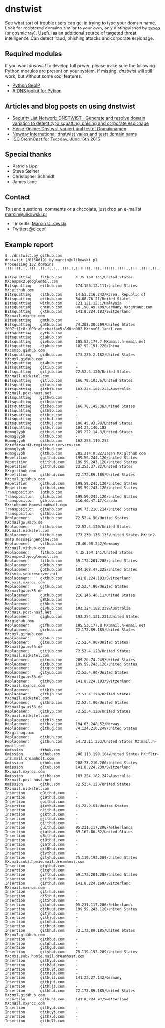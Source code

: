dnstwist
========
See what sort of trouble users can get in trying to type your domain name. Look for registered domains similar to your own, only distinguished by [typos](https://en.wikipedia.org/wiki/Typosquatting) (or cosmic ray). Useful as an additional source of targeted threat intelligence. Can detect fraud, phishing attacks and corporate espionage.

Required modules
----------------
If you want *dnstwist* to develop full power, please make sure the following Python modules are present on your system. If missing, *dnstwist* will still work, but without some cool features.

* [Python GeoIP](https://pypi.python.org/pypi/GeoIP/)
* [A DNS toolkit for Python](http://www.dnspython.org/)

Articles and blog posts on using dnstwist
-----------------------------------------
* [Security List Network: DNSTWIST - Generate and resolve domain variation to detect typo squatting, phising and corporate espionage](http://seclist.us/dnstwist-generate-and-resolve-domain-variations-to-detect-typo-squatting-phishing-and-corporate-espionage.html)
* [Heise-Online: Dnstwist variiert und testet Domainnamen](http://www.heise.de/newsticker/meldung/Dnstwist-variiert-und-testet-Domainnamen-2690418.html)
* [Newday International: dnstwist varies and tests domain name](https://www.newday.mk/dnstwist-varies-and-tests-domain-name/)
* [ISC StormCast for Tuesday, June 16th 2015](https://isc.sans.edu/podcastdetail.html?id=4529)

Special thanks
--------------
* Patricia Lipp
* Steve Steiner
* Christopher Schmidt
* James Lane

Contact
-------
To send questions, comments or a chocolate, just drop an e-mail at [marcin@ulikowski.pl](mailto:marcin@ulikowski.pl)

* LinkedIn: [Marcin Ulikowski](https://pl.linkedin.com/in/elceef)
* Twitter: [@elceef](https://twitter.com/elceef)

Example report
--------------
```
$ ./dnstwist.py github.com
dnstwist (20150619) by marcin@ulikowski.pl
Processing 132 domains !!!!!!!.!..!!!..!!.!..!...!!!.!.!!!!!!!.!!!.!!!!!!.!!!!..!!!!.!!!!.!!.!!!.!!.!.!!!!!...!....!!.....!..!.!...!!....!...!....!..!!....

Bitsquatting    fithub.com      4.35.164.141/United States MX:aspmx2.googlemail.com
Bitsquatting    eithub.com      174.136.12.111/United States MX:eithub.com
Bitsquatting    cithub.com      14.63.216.242/Korea, Republic of
Bitsquatting    oithub.com      54.68.76.21/United States
Bitsquatting    withub.com      121.121.12.1/Malaysia
Bitsquatting    ghthub.com      88.198.49.109/Germany MX:ghthub.com
Bitsquatting    gkthub.com      141.8.224.183/Switzerland MX:mail.mxproc.com
Bitsquatting    gmthub.com      -
Bitsquatting    gathub.com      74.208.30.209/United States 2607:f1c0:1000:a0:cba:6ae5:8d8:d002 MX:mx01.1and1.com
Bitsquatting    gythub.com      -
Bitsquatting    giuhub.com      -
Bitsquatting    givhub.com      185.53.177.7 MX:mail.h-email.net
Bitsquatting    giphub.com      182.92.191.220/China MX:smtp.giphub.com
Bitsquatting    gidhub.com      173.239.2.182/United States MX:mx7.gidhub.com
Bitsquatting    gi4hub.com      -
Bitsquatting    gitiub.com      -
Bitsquatting    gitjub.com      72.52.4.120/United States MX:mail.nickstel.com
Bitsquatting    gitlub.com      166.78.103.6/United States
Bitsquatting    gitxub.com      -
Bitsquatting    githtb.com      103.224.182.223/Australia MX:mail.post-host.net
Bitsquatting    githwb.com      -
Bitsquatting    githqb.com      -
Bitsquatting    githeb.com      166.78.145.36/United States
Bitsquatting    gith5b.com      -
Bitsquatting    githuc.com      -
Bitsquatting    githuf.com      -
Bitsquatting    githuj.com      108.45.93.78/United States
Bitsquatting    githur.com      104.27.140.182
Homoglyph       githud.com      209.222.14.3/United States
Homoglyph       qlthub.com      -
Homoglyph       qithub.com      162.255.119.253 MX:eforward3.registrar-servers.com
Homoglyph       glthud.com      -
Homoglyph       glthub.com      202.214.8.82/Japan MX:glthub.com
Repetition      ggithub.com     199.59.243.120/United States
Repetition      giithub.com     199.59.243.120/United States
Repetition      gitthub.com     23.253.37.82/United States MX:gitthub.com
Repetition      githhub.com     72.172.89.185/United States MX:mx7.githhub.com
Repetition      githuub.com     199.59.243.120/United States
Repetition      githubb.com     199.59.243.120/United States
Transposition   igthub.com      -
Transposition   gtihub.com      199.59.243.120/United States
Transposition   gihtub.com      216.40.47.17/Canada MX:inbound.homesteadmail.com
Transposition   gituhb.com      208.73.210.214/United States
Transposition   githbu.com      -
Replacement     yithub.com      72.52.4.90/United States MX:mailgw.ns36.de
Replacement     hithub.com      72.52.4.120/United States MX:mail.nickstel.com
Replacement     bithub.com      173.230.136.135/United States MX:in2-smtp.messagingengine.com
Replacement     vithub.com      78.46.90.242/Germany MX:mail.vithub.com
Replacement     fithub.com      4.35.164.141/United States MX:aspmx3.googlemail.com
Replacement     tithub.com      69.172.201.208/United States
Replacement     g9thub.com      -
Replacement     gothub.com      184.168.47.225/United States MX:smtp.secureserver.net
Replacement     gkthub.com      141.8.224.183/Switzerland MX:mail.mxproc.com
Replacement     gjthub.com      72.52.4.90/United States MX:mailgw.ns36.de
Replacement     guthub.com      216.146.46.11/United States
Replacement     g8thub.com      -
Replacement     gi6hub.com      -
Replacement     giyhub.com      103.224.182.239/Australia MX:mail.post-host.net
Replacement     gighub.com      192.254.131.221/United States MX:gighub.com
Replacement     gifhub.com      185.53.177.8 MX:mail.h-email.net
Replacement     girhub.com      72.172.89.185/United States MX:mx7.girhub.com
Replacement     gi5hub.com      -
Replacement     gituub.com      72.52.4.90/United States MX:mailgw.ns36.de
Replacement     gitjub.com      72.52.4.120/United States MX:mail.nickstel.com
Replacement     gitnub.com      209.20.74.249/United States
Replacement     gitbub.com      199.59.243.120/United States
Replacement     gitgub.com      -
Replacement     gityub.com      72.52.4.90/United States MX:mailgw.ns36.de
Replacement     gith8b.com      141.8.224.183/Switzerland MX:mail.mxproc.com
Replacement     githib.com      -
Replacement     githjb.com      72.52.4.120/United States MX:mail.nickstel.com
Replacement     githhb.com      72.52.4.90/United States MX:mailgw.ns36.de
Replacement     githyb.com      72.52.4.120/United States MX:mail.nickstel.com
Replacement     gith7b.com      -
Replacement     githuv.com      194.63.248.52/Norway
Replacement     githug.com      74.124.210.249/United States MX:githug.com
Replacement     githuh.com      -
Replacement     githun.com      54.72.11.253/United States MX:mail.h-email.net
Omission        ithub.com       -
Omission        gthub.com       208.113.199.104/United States MX:fltr-in2.mail.dreamhost.com
Omission        gihub.com       208.73.210.200/United States
Omission        gitub.com       141.8.224.239/Switzerland MX:mail.mxproc.com
Omission        githb.com       103.224.182.242/Australia MX:mail.post-host.net
Omission        githu.com       72.52.4.120/United States MX:mail.nickstel.com
Insertion       g9ithub.com     -
Insertion       gi9thub.com     -
Insertion       goithub.com     -
Insertion       giothub.com     54.72.9.51/United States
Insertion       gkithub.com     -
Insertion       gikthub.com     -
Insertion       gjithub.com     -
Insertion       gijthub.com     -
Insertion       guithub.com     95.211.117.206/Netherlands
Insertion       giuthub.com     69.162.80.52/United States
Insertion       g8ithub.com     -
Insertion       gi8thub.com     -
Insertion       gi6thub.com     -
Insertion       git6hub.com     -
Insertion       giythub.com     -
Insertion       gityhub.com     75.119.192.209/United States MX:mx1.sub5.homie.mail.dreamhost.com
Insertion       gigthub.com     -
Insertion       gitghub.com     -
Insertion       gifthub.com     69.172.201.208/United States
Insertion       gitfhub.com     -
Insertion       girthub.com     141.8.224.169/Switzerland MX:mail.mxproc.com
Insertion       gitrhub.com     -
Insertion       gi5thub.com     -
Insertion       git5hub.com     -
Insertion       gituhub.com     95.211.117.206/Netherlands
Insertion       githuub.com     199.59.243.120/United States
Insertion       gitjhub.com     -
Insertion       githjub.com     -
Insertion       gitnhub.com     -
Insertion       githnub.com     -
Insertion       gitbhub.com     72.172.89.185/United States MX:mx7.gitbhub.com
Insertion       githbub.com     -
Insertion       gitghub.com     -
Insertion       githgub.com     -
Insertion       gityhub.com     75.119.192.209/United States MX:mx1.sub5.homie.mail.dreamhost.com
Insertion       githyub.com     -
Insertion       gith8ub.com     -
Insertion       githu8b.com     -
Insertion       githiub.com     -
Insertion       githuib.com     141.22.27.142/Germany
Insertion       githjub.com     -
Insertion       githujb.com     -
Insertion       githhub.com     72.172.89.185/United States MX:mx7.githhub.com
Insertion       githuhb.com     141.8.224.93/Switzerland MX:mail.mxproc.com
Insertion       githyub.com     -
Insertion       githuyb.com     -
Insertion       gith7ub.com     -
Insertion       githu7b.com     -
```
